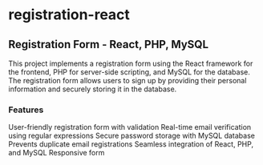 # registration-react

## Registration Form - React, PHP, MySQL
This project implements a registration form using the React framework for the frontend, PHP for server-side scripting, and MySQL for the database. The registration form allows users to sign up by providing their personal information and securely storing it in the database.

### Features
User-friendly registration form with validation
Real-time email verification using regular expressions
Secure password storage with MySQL database
Prevents duplicate email registrations
Seamless integration of React, PHP, and MySQL
Responsive form

